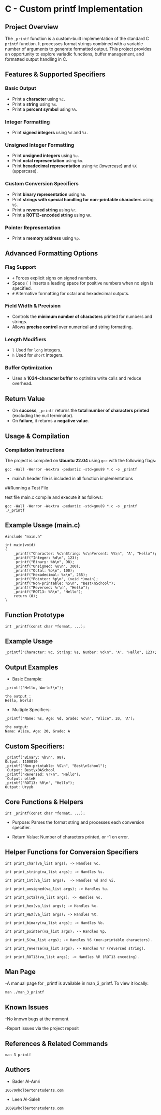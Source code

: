 
# C - Custom printf Implementation

## Project Overview
The `_printf` function is a custom-built implementation of the standard C `printf` function. It processes format strings combined with a variable number of arguments to generate formatted output. This project provides an opportunity to explore variadic functions, buffer management, and formatted output handling in C.

## Features & Supported Specifiers

### Basic Output
- Print a **character** using `%c`.
- Print a **string** using `%s`.
- Print a **percent symbol** using `%%`.

### Integer Formatting
- Print **signed integers** using `%d` and `%i`.

### Unsigned Integer Formatting
- Print **unsigned integers** using `%u`.
- Print **octal representation** using `%o`.
- Print **hexadecimal representation** using `%x` (lowercase) and `%X` (uppercase).

### Custom Conversion Specifiers
- Print **binary representation** using `%b`.
- Print **strings with special handling for non-printable characters** using `%S`.
- Print a **reversed string** using `%r`.
- Print a **ROT13-encoded string** using `%R`.

### Pointer Representation
- Print a **memory address** using `%p`.

## Advanced Formatting Options

### Flag Support
- `+` Forces explicit signs on signed numbers.
- Space (` `) Inserts a leading space for positive numbers when no sign is specified.
- `#`  Alternative formatting for octal and hexadecimal outputs.

### Field Width & Precision
- Controls the **minimum number of characters** printed for numbers and strings.
- Allows **precise control** over numerical and string formatting.

### Length Modifiers
- `l`  Used for `long` integers.
- `h`  Used for `short` integers.

### Buffer Optimization
- Uses a **1024-character buffer** to optimize write calls and reduce overhead.

## Return Value
- On **success**, `_printf` returns the **total number of characters printed** (excluding the null terminator).
- On **failure**, it returns a **negative value**.

## Usage & Compilation

### Compilation Instructions
The project is compiled on **Ubuntu 22.04** using `gcc` with the following flags:

```
gcc -Wall -Werror -Wextra -pedantic -std=gnu89 *.c -o _printf
```

- main.h header file is included in all function implementations

##Running a Test File

test file main.c compile and execute it as follows:

```
gcc -Wall -Werror -Wextra -pedantic -std=gnu89 *.c -o _printf
./_printf

```


## Example Usage (main.c)
```
#include "main.h"

int main(void)
{
    _printf("Character: %c\nString: %s\nPercent: %%\n", 'A', "Hello");
    _printf("Integer: %d\n", 123);
    _printf("Binary: %b\n", 98);
    _printf("Unsigned: %u\n", 300);
    _printf("Octal: %o\n", 100);
    _printf("Hexadecimal: %x\n", 255);
    _printf("Pointer: %p\n", (void *)main);
    _printf("Non-printable: %S\n", "Best\nSchool");
    _printf("Reversed: %r\n", "Hello");
    _printf("ROT13: %R\n", "Hello");
    return (0);
}

```


## Function Prototype
```
int _printf(const char *format, ...);
```

## Example Usage
```
_printf("Character: %c, String: %s, Number: %d\n", 'A', "Hello", 123);
```
## Output Examples
- Basic Example:
```
_printf("Hello, World!\n");

the output :
Hello, World!
```

- Multiple Specifiers:

```
_printf("Name: %s, Age: %d, Grade: %c\n", "Alice", 20, 'A');

the output:
Name: Alice, Age: 20, Grade: A
```


## Custom Specifiers:

```
_printf("Binary: %b\n", 98);  
Output: 1100010
_printf("Non-printable: %S\n", "Best\nSchool"); 
 Output: Best\x0ASchool
_printf("Reversed: %r\n", "Hello");  
 Output: olleH
_printf("ROT13: %R\n", "Hello");  
Output: Uryyb
```


## Core Functions & Helpers

```
int _printf(const char *format, ...);
```

- Purpose: Parses the format string and processes each conversion specifier.

- Return Value: Number of characters printed, or -1 on error.

## Helper Functions for Conversion Specifiers

```
int print_char(va_list args); -> Handles %c.

int print_string(va_list args); -> Handles %s.

int print_int(va_list args);  -> Handles %d and %i.

int print_unsigned(va_list args); -> Handles %u.

int print_octal(va_list args); -> Handles %o.

int print_hex(va_list args); -> Handles %x.

int print_HEX(va_list args); -> Handles %X.

int print_binary(va_list args); -> Handles %b.

int print_pointer(va_list args); -> Handles %p.

int print_S(va_list args); -> Handles %S (non-printable characters).

int print_reverse(va_list args); -> Handles %r (reversed string).

int print_ROT13(va_list args); -> Handles %R (ROT13 encoding).
```

## Man Page
-A manual page for _printf is available in man_3_printf. To view it locally:

```
man ./man_3_printf
```

## Known Issues

-No known bugs at the moment.

-Report issues via the project reposit

## References & Related Commands
```
man 3 printf
```

## Authors
- Bader Al-Amri
```
10670@holbertonstudents.com
```

- Leen Al-Saleh
```
10691@holbertonstudents.com
```
